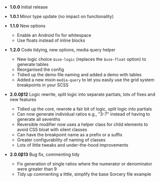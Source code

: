 * **1.0.0** Initial release

* **1.0.1** Minor type update (no impact on functionality)

* **1.1.0** New options
    * Enable an Android fix for whitespace
    * Use floats instead of inline blocks

* **1.2.0** Code tidying, new options, media query helper
    * New logic choice `$use-logic` (replaces the `$use-float` option) to generate tables
    * Reorganised the config
    * Tidied up the demo file naming and added a demo with tables
    * Added a new mixin `media-query` to let you easily use the grid system breakpoints in your SCSS

* **2.0.0β12** Logic rewrite, split logic into separate partials, lots of fixes and new features
    * Tidied up the core, rewrote a fair bit of logic, split logic into partials
    * Can now generate individual ratios e.g., "3-7" instead of having to generate all sevenths
    * Reversible modifier now uses a helper class for child elements to avoid CSS bloat with silent classes
    * Can have the breakpoint name as a prefix or a suffix
    * Greater configurability of naming of classes
    * Lots of little tweaks and under-the-hood improvements

* **2.0.0β13** Bug fix, commenting tidy
    * Fix generation of single ratios where the numerator or denominator were greater than 9
    * Tidy up commenting a little, simplify the base Sorcery file example